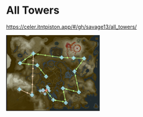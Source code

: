 # All Towers

https://celer.itntpiston.app/#/gh/savage13/all_towers/

<img
  src="AllTowersMap.png"
  alt="All Towers Map Route"
  title="All Towers Map Route" width=50% >
